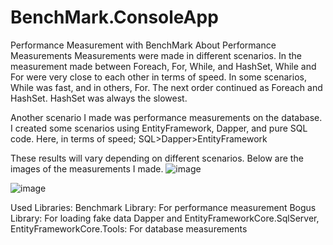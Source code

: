 # BenchMark.ConsoleApp
Performance Measurement with BenchMark
About Performance Measurements
Measurements were made in different scenarios.
In the measurement made between Foreach, For, While, and HashSet, While and For were very close to each other in terms of speed. In some scenarios, While was fast, and in others, For. The next order continued as Foreach and HashSet. HashSet was always the slowest.

Another scenario I made was performance measurements on the database.
I created some scenarios using EntityFramework, Dapper, and pure SQL code. Here, in terms of speed;
SQL>Dapper>EntityFramework

These results will vary depending on different scenarios.
Below are the images of the measurements I made.
![image](https://github.com/caglatunc/BenchMark.ConsoleApp/assets/95507765/5d78d16b-bbcf-4c23-b221-d6ec76d9939e)

![image](https://github.com/caglatunc/BenchMark.ConsoleApp/assets/95507765/7cf5373d-eefe-4d5b-b8ea-f827604c5fd3)

Used Libraries:
Benchmark Library: For performance measurement
Bogus Library: For loading fake data
Dapper and EntityFrameworkCore.SqlServer, EntityFrameworkCore.Tools: For database measurements
